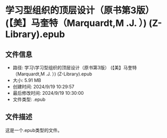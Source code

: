 ﻿# 学习型组织的顶层设计（原书第3版） (【美】马奎特（Marquardt,M .J. ）) (Z-Library).epub

## 文件信息
- 路径: 学习\学习型组织的顶层设计（原书第3版） (【美】马奎特（Marquardt,M .J. ）) (Z-Library).epub
- 大小: 5.91 MB
- 创建时间: 2024/9/19 10:29:57
- 最后修改时间: 2024/9/19 10:30:00
- 文件类型: .epub

## 文件描述
这是一个.epub类型的文件。

